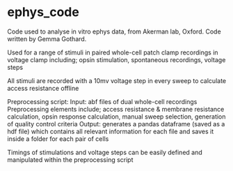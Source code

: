 # ephys_code
Code used to analyse in vitro ephys data, from Akerman lab, Oxford. Code written by Gemma Gothard.

Used for a range of stimuli in paired whole-cell patch clamp recordings in voltage clamp including; opsin stimulation, spontaneous recordings, voltage steps

All stimuli are recorded with a 10mv voltage step in every sweep to calculate access resistance offline

Preprocessing script:
Input: abf files of dual whole-cell recordings 
Preprocessing elements include; access resistance & membrane resistance calculation, opsin response calculation, manual sweep selection, generation of quality control criteria 
Output: generates a pandas dataframe (saved as a hdf file) which contains all relevant information for each file and saves it inside a folder for each pair of cells

Timings of stimulations and voltage steps can be easily defined and manipulated within the preprocessing script






